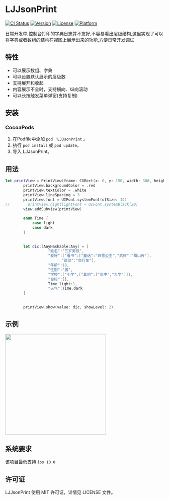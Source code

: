 # LJJsonPrint

[![CI Status](https://img.shields.io/travis/Josh/LJJsonPrint.svg?style=flat)](https://travis-ci.org/Josh/LJJsonPrint)
[![Version](https://img.shields.io/cocoapods/v/LJJsonPrint.svg?style=flat)](https://cocoapods.org/pods/LJJsonPrint)
[![License](https://img.shields.io/cocoapods/l/LJJsonPrint.svg?style=flat)](https://cocoapods.org/pods/LJJsonPrint)
[![Platform](https://img.shields.io/cocoapods/p/LJJsonPrint.svg?style=flat)](https://cocoapods.org/pods/LJJsonPrint)



日常开发中,控制台打印的字典日志并不友好,不容易看出层级结构,这里实现了可以将字典或者数组的结构在视图上展示出来的功能,方便日常开发调试

## 特性

- 可以展示数组、字典
- 可以设置默认展示的层级数
- 支持展开和收起
- 内容展示不全时，支持横向、纵向滚动
- 可以长按触发菜单弹窗(支持复制)

## 安装

### CocoaPods

1. 在Podfile中添加  `pod 'LJJsonPrint` 。
2. 执行 `pod install` 或 `pod update`。
3. 导入 LJJsonPrint。

## 用法

```swift
let printView = PrintView(frame: CGRect(x: 0, y: 150, width: 300, height: 300))
        printView.backgroundColor = .red
        printView.textColor = .white
        printView.lineSpacing = 3
        printView.font = UIFont.systemFont(ofSize: 14)
//        printView.hightlightFont = UIFont.systemBlack(20)
        view.addSubview(printView)
        
        enum Time {
            case light
            case dark
        }
        
        
        let dic:[AnyHashable:Any] = [
                   "姓名":"三岁男孩",
                   "爱好":["看书":["童话":"白雪公主","武侠":"蜀山传"],
                         "运动":"自行车"],
                   "年龄":18,
                   "性别":"男",
                   "学校":["小学",["其他":["高中","大学"]]],
                   "目标":[],
                   Time.light:1,
                   "天气":Time.dark
        ]
        
        
        printView.show(value: dic, showLevel: 2)
```

## 示例

<img src="https://raw.github.com/sansuinanhai/LJJsonPrint/main/Example/gif/demo.gif" width="320">




## 系统要求

该项目最低支持 `ios 10.0`

## 许可证
LJJsonPrint 使用 MIT 许可证，详情见 LICENSE 文件。
